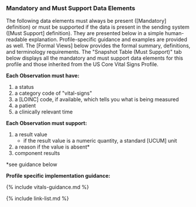 
### Mandatory and Must Support Data Elements

The following data elements must always be present ([Mandatory] definition) or must be supported if the data is present in the sending system ([Must Support] definition). They are presented below in a simple human-readable explanation. Profile-specific guidance and examples are provided as well. The [Formal Views] below provides the formal summary, definitions, and terminology requirements. The "Snapshot Table (Must Support)" tab below displays all the mandatory and must support data elements for this profile and those inherited from the US Core Vital Signs Profile.

**Each Observation must have:**

1. a status
1. a category code of "vital-signs"
1. a [LOINC] code, if available, which tells you what is being measured
1. a patient
1. a clinically relevant time

**Each Observation must support:**

1. a result value
    - if the result value is a numeric quantity, a standard [UCUM] unit
1. a reason if the value is absent*
1. component results

*see guidance below

**Profile specific implementation guidance:**

{% include vitals-guidance.md %}

{% include link-list.md %}

